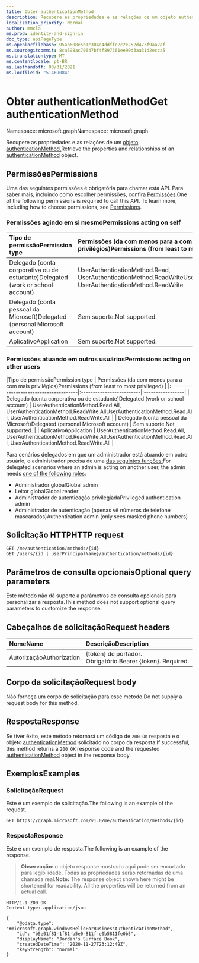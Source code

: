 ```yaml
---
title: Obter authenticationMethod
description: Recupere as propriedades e as relações de um objeto authenticationMethod.
localization_priority: Normal
author: mmcla
ms.prod: identity-and-sign-in
doc_type: apiPageType
ms.openlocfilehash: 95ab608e5b1c384e4ddffc2c2e252d473f9aa2af
ms.sourcegitcommit: 8ca598ac70647bf4f897361ee90d3aa31d2ecca5
ms.translationtype: MT
ms.contentlocale: pt-BR
ms.lasthandoff: 03/31/2021
ms.locfileid: "51469084"
---
```

# <a name="get-authenticationmethod"></a><span data-ttu-id="3bc0d-103">Obter authenticationMethod</span><span class="sxs-lookup"><span data-stu-id="3bc0d-103">Get authenticationMethod</span></span>

<span data-ttu-id="3bc0d-104">Namespace: microsoft.graph</span><span class="sxs-lookup"><span data-stu-id="3bc0d-104">Namespace: microsoft.graph</span></span>

<span data-ttu-id="3bc0d-105">Recupere as propriedades e as relações de um [objeto authenticationMethod.](../resources/authenticationmethod.md)</span><span class="sxs-lookup"><span data-stu-id="3bc0d-105">Retrieve the properties and relationships of an [authenticationMethod](../resources/authenticationmethod.md) object.</span></span>

## <a name="permissions"></a><span data-ttu-id="3bc0d-106">Permissões</span><span class="sxs-lookup"><span data-stu-id="3bc0d-106">Permissions</span></span>

<span data-ttu-id="3bc0d-p101">Uma das seguintes permissões é obrigatória para chamar esta API. Para saber mais, incluindo como escolher permissões, confira [Permissões](/graph/permissions-reference).</span><span class="sxs-lookup"><span data-stu-id="3bc0d-p101">One of the following permissions is required to call this API. To learn more, including how to choose permissions, see [Permissions](/graph/permissions-reference).</span></span>

### <a name="permissions-acting-on-self"></a><span data-ttu-id="3bc0d-109">Permissões agindo em si mesmo</span><span class="sxs-lookup"><span data-stu-id="3bc0d-109">Permissions acting on self</span></span>

|<span data-ttu-id="3bc0d-110">Tipo de permissão</span><span class="sxs-lookup"><span data-stu-id="3bc0d-110">Permission type</span></span>      | <span data-ttu-id="3bc0d-111">Permissões (da com menos para a com mais privilégios)</span><span class="sxs-lookup"><span data-stu-id="3bc0d-111">Permissions (from least to most privileged)</span></span>              |
|:---------------------------------------|:-------------------------|
| <span data-ttu-id="3bc0d-112">Delegado (conta corporativa ou de estudante)</span><span class="sxs-lookup"><span data-stu-id="3bc0d-112">Delegated (work or school account)</span></span>     | <span data-ttu-id="3bc0d-113">UserAuthenticationMethod.Read, UserAuthenticationMethod.ReadWrite</span><span class="sxs-lookup"><span data-stu-id="3bc0d-113">UserAuthenticationMethod.Read, UserAuthenticationMethod.ReadWrite</span></span> |
| <span data-ttu-id="3bc0d-114">Delegado (conta pessoal da Microsoft)</span><span class="sxs-lookup"><span data-stu-id="3bc0d-114">Delegated (personal Microsoft account)</span></span> | <span data-ttu-id="3bc0d-115">Sem suporte.</span><span class="sxs-lookup"><span data-stu-id="3bc0d-115">Not supported.</span></span> |
| <span data-ttu-id="3bc0d-116">Aplicativo</span><span class="sxs-lookup"><span data-stu-id="3bc0d-116">Application</span></span>                            | <span data-ttu-id="3bc0d-117">Sem suporte.</span><span class="sxs-lookup"><span data-stu-id="3bc0d-117">Not supported.</span></span> |

### <a name="permissions-acting-on-other-users"></a><span data-ttu-id="3bc0d-118">Permissões atuando em outros usuários</span><span class="sxs-lookup"><span data-stu-id="3bc0d-118">Permissions acting on other users</span></span>

|<span data-ttu-id="3bc0d-119">Tipo de permissão</span><span class="sxs-lookup"><span data-stu-id="3bc0d-119">Permission type</span></span>      | <span data-ttu-id="3bc0d-120">Permissões (da com menos para a com mais privilégios)</span><span class="sxs-lookup"><span data-stu-id="3bc0d-120">Permissions (from least to most privileged)</span></span>              |
|:---------------------------------------|:-------------------------|:-----------------|
| <span data-ttu-id="3bc0d-121">Delegado (conta corporativa ou de estudante)</span><span class="sxs-lookup"><span data-stu-id="3bc0d-121">Delegated (work or school account)</span></span>     | <span data-ttu-id="3bc0d-122">UserAuthenticationMethod.Read.All, UserAuthenticationMethod.ReadWrite.All</span><span class="sxs-lookup"><span data-stu-id="3bc0d-122">UserAuthenticationMethod.Read.All, UserAuthenticationMethod.ReadWrite.All</span></span> |
| <span data-ttu-id="3bc0d-123">Delegado (conta pessoal da Microsoft)</span><span class="sxs-lookup"><span data-stu-id="3bc0d-123">Delegated (personal Microsoft account)</span></span> | <span data-ttu-id="3bc0d-124">Sem suporte.</span><span class="sxs-lookup"><span data-stu-id="3bc0d-124">Not supported.</span></span> |
| <span data-ttu-id="3bc0d-125">Aplicativo</span><span class="sxs-lookup"><span data-stu-id="3bc0d-125">Application</span></span>                            | <span data-ttu-id="3bc0d-126">UserAuthenticationMethod.Read.All, UserAuthenticationMethod.ReadWrite.All</span><span class="sxs-lookup"><span data-stu-id="3bc0d-126">UserAuthenticationMethod.Read.All, UserAuthenticationMethod.ReadWrite.All</span></span> |

<span data-ttu-id="3bc0d-127">Para cenários delegados em que um administrador está atuando em outro usuário, o administrador precisa de uma [das seguintes funções:](/azure/active-directory/users-groups-roles/directory-assign-admin-roles#available-roles)</span><span class="sxs-lookup"><span data-stu-id="3bc0d-127">For delegated scenarios where an admin is acting on another user, the admin needs [one of the following roles](/azure/active-directory/users-groups-roles/directory-assign-admin-roles#available-roles):</span></span>
* <span data-ttu-id="3bc0d-128">Administrador global</span><span class="sxs-lookup"><span data-stu-id="3bc0d-128">Global admin</span></span>
* <span data-ttu-id="3bc0d-129">Leitor global</span><span class="sxs-lookup"><span data-stu-id="3bc0d-129">Global reader</span></span>
* <span data-ttu-id="3bc0d-130">Administrador de autenticação privilegiada</span><span class="sxs-lookup"><span data-stu-id="3bc0d-130">Privileged authentication admin</span></span>
* <span data-ttu-id="3bc0d-131">Administrador de autenticação (apenas vê números de telefone mascarados)</span><span class="sxs-lookup"><span data-stu-id="3bc0d-131">Authentication admin (only sees masked phone numbers)</span></span>

## <a name="http-request"></a><span data-ttu-id="3bc0d-132">Solicitação HTTP</span><span class="sxs-lookup"><span data-stu-id="3bc0d-132">HTTP request</span></span>

<!-- { "blockType": "ignored" } -->

```http
GET /me/authentication/methods/{id}
GET /users/{id | userPrincipalName}/authentication/methods/{id}
```

## <a name="optional-query-parameters"></a><span data-ttu-id="3bc0d-133">Parâmetros de consulta opcionais</span><span class="sxs-lookup"><span data-stu-id="3bc0d-133">Optional query parameters</span></span>

<span data-ttu-id="3bc0d-134">Este método não dá suporte a parâmetros de consulta opcionais para personalizar a resposta.</span><span class="sxs-lookup"><span data-stu-id="3bc0d-134">This method does not support optional query parameters to customize the response.</span></span>

## <a name="request-headers"></a><span data-ttu-id="3bc0d-135">Cabeçalhos de solicitação</span><span class="sxs-lookup"><span data-stu-id="3bc0d-135">Request headers</span></span>

| <span data-ttu-id="3bc0d-136">Nome</span><span class="sxs-lookup"><span data-stu-id="3bc0d-136">Name</span></span>      |<span data-ttu-id="3bc0d-137">Descrição</span><span class="sxs-lookup"><span data-stu-id="3bc0d-137">Description</span></span>|
|:----------|:----------|
| <span data-ttu-id="3bc0d-138">Autorização</span><span class="sxs-lookup"><span data-stu-id="3bc0d-138">Authorization</span></span> | <span data-ttu-id="3bc0d-p102">{token} de portador. Obrigatório.</span><span class="sxs-lookup"><span data-stu-id="3bc0d-p102">Bearer {token}. Required.</span></span> |

## <a name="request-body"></a><span data-ttu-id="3bc0d-141">Corpo da solicitação</span><span class="sxs-lookup"><span data-stu-id="3bc0d-141">Request body</span></span>

<span data-ttu-id="3bc0d-142">Não forneça um corpo de solicitação para esse método.</span><span class="sxs-lookup"><span data-stu-id="3bc0d-142">Do not supply a request body for this method.</span></span>

## <a name="response"></a><span data-ttu-id="3bc0d-143">Resposta</span><span class="sxs-lookup"><span data-stu-id="3bc0d-143">Response</span></span>

<span data-ttu-id="3bc0d-144">Se tiver êxito, este método retornará um código de `200 OK` resposta e o objeto [authenticationMethod](../resources/authenticationmethod.md) solicitado no corpo da resposta.</span><span class="sxs-lookup"><span data-stu-id="3bc0d-144">If successful, this method returns a `200 OK` response code and the requested [authenticationMethod](../resources/authenticationmethod.md) object in the response body.</span></span>

## <a name="examples"></a><span data-ttu-id="3bc0d-145">Exemplos</span><span class="sxs-lookup"><span data-stu-id="3bc0d-145">Examples</span></span>

### <a name="request"></a><span data-ttu-id="3bc0d-146">Solicitação</span><span class="sxs-lookup"><span data-stu-id="3bc0d-146">Request</span></span>

<span data-ttu-id="3bc0d-147">Este é um exemplo de solicitação.</span><span class="sxs-lookup"><span data-stu-id="3bc0d-147">The following is an example of the request.</span></span>


```msgraph-interactive
GET https://graph.microsoft.com/v1.0/me/authentication/methods/{id}
```

### <a name="response"></a><span data-ttu-id="3bc0d-148">Resposta</span><span class="sxs-lookup"><span data-stu-id="3bc0d-148">Response</span></span>

<span data-ttu-id="3bc0d-149">Este é um exemplo de resposta.</span><span class="sxs-lookup"><span data-stu-id="3bc0d-149">The following is an example of the response.</span></span>

> <span data-ttu-id="3bc0d-p103">**Observação:** o objeto response mostrado aqui pode ser encurtado para legibilidade. Todas as propriedades serão retornadas de uma chamada real.</span><span class="sxs-lookup"><span data-stu-id="3bc0d-p103">**Note:** The response object shown here might be shortened for readability. All the properties will be returned from an actual call.</span></span>

<!-- {
  "blockType": "response",
  "truncated": true,
  "@odata.type": "microsoft.graph.authenticationMethod"
} -->

```http
HTTP/1.1 200 OK
Content-type: application/json

{
    "@odata.type": "#microsoft.graph.windowsHelloForBusinessAuthenticationMethod",
    "id": "b5e01f81-1f81-b5e0-811f-e0b5811fe0b5",
    "displayName": "Jordan's Surface Book",
    "createdDateTime": "2020-11-27T23:12:49Z",
    "keyStrength": "normal"
}
```

<!-- uuid: 16cd6b66-4b1a-43a1-adaf-3a886856ed98
2019-02-04 14:57:30 UTC -->
<!-- {
  "type": "#page.annotation",
  "description": "Get authenticationMethod",
  "keywords": "",
  "section": "documentation",
  "tocPath": ""
}-->
